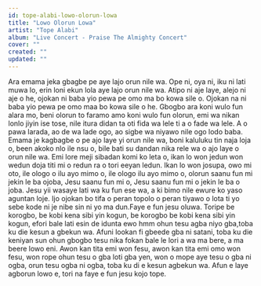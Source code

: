 ```yaml
---
id: tope-alabi-lowo-olorun-lowa
title: "Lowo Olorun Lowa"
artist: "Tope Alabi"
album: "Live Concert - Praise The Almighty Concert"
cover: ""
created: ""
updated: ""
---
```


Ara emama jeka gbagbe pe aye lajo orun nile wa. Ope ni, oya ni, iku ni lati muwa lo, erin loni ekun lola aye lajo orun nile wa. Atipo ni aje laye, alejo ni aje o he, ojokan ni baba yio pewa pe omo ma bo kowa sile o. Ojokan na ni baba yio pewa pe omo maa bo kowa sile o he. Gbogbo ara koni wulo fun alara mo, beni olorun to faramo amo koni wulo fun olorun, emi wa nikan lonlo jiyin ise tose, nile itura didan ta oti fida wa lele ti a o fade wa lele. A o pawa larada, ao de wa lade ogo, ao sigbe wa niyawo nile ogo lodo baba. Emama je kagbagbe o pe ajo laye yi orun nile wa, boni kaluluku tin naja loja o, been akoko nlo ile nsu o, bile bati su dandan nika rele wa o ajo laye o orun nile wa. Emi lore meji sibadan komi ko leta o, ikan lo won jedun won wedun doja titi mi o redun ra o tori eeyan ledun. Ikan lo won josupa, owo mi oto, ile ologo o ilu ayo mimo o, ile ologo ilu ayo mimo o, olorun saanu fun mi jekin le ba ojoba, Jesu saanu fun mi o, Jesu saanu fun mi o jekin le ba o joba. Jesu yii wasaye lati wa ku fun ese wa, a ki bimo nile ewure ko yaso aguntan loje. Ijo ojokan bo tifa o peran topolo o peran tiyawo o lota ti yo sebe kode ni je nibe sin ni yo ma dun.Faye e fun jesu oluwa. Toripe be korogbo, be kobi kena sibi yin kogun, be korogbo be kobi kena sibi yin kogun, efori bale lati esin de idunta ewo hmm ohun tesu agba niyo gba,toba ku die kesun a gbekun wa. Afuni lookan fi gbeede gba ni satani, toba ku die keniyan sun ohun gbogbo tesu nika fokan bale le lori a wa ma bere, a ma beere lowo eni. Awon kan tita emi won fesu, awon kan tita emi omo won fesu, won rope ohun tesu o gba loti gba yen, won o mope aye tesu o gba ni ogba, orun tesu ogba ni ogba, toba ku di e kesun agbekun wa. Afun e laye agborun lowo e, tori na faye e fun jesu kojo tope.